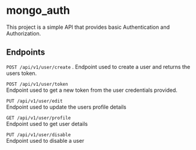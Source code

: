 # mongo_auth

This project is a simple API that provides basic Authentication and Authorization.

## Endpoints

`POST /api/v1/user/create` . 
Endpoint used to create a user and returns the users token.


`POST /api/v1/user/token`  
Endpoint used to get a new token from the user credentials provided.


`PUT /api/v1/user/edit`  
Endpoint used to update the users profile details


`GET /api/v1/user/profile`   
Endpoint used to get user details


`PUT /api/v1/user/disable`  
Endpoint used to disable a user

